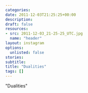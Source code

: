 ```yaml
---
categories:
date: 2011-12-03T21:25:25+00:00
description:
draft: false
resources:
- src: 2011-12-03_21-25-25_UTC.jpg
  name: "header"
layout: instagram
options:
  unlisted: false
stories:
subtitle:
title: "Dualities"
tags: []
---
```


"Dualities"
